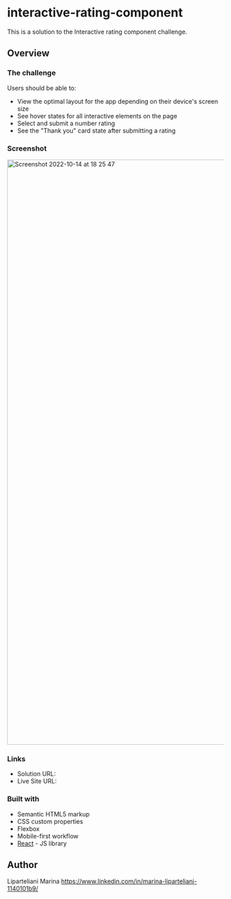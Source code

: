 # interactive-rating-component

This is a solution to the Interactive rating component challenge.

## Overview

### The challenge

Users should be able to:

- View the optimal layout for the app depending on their device's screen size
- See hover states for all interactive elements on the page
- Select and submit a number rating
- See the "Thank you" card state after submitting a rating

### Screenshot
<img width="1361" alt="Screenshot 2022-10-14 at 18 25 47" src="https://user-images.githubusercontent.com/98550499/195877852-5dfd1829-a700-47bf-b8df-bc423eeb4389.png">



### Links

- Solution URL: 
- Live Site URL: 


### Built with

- Semantic HTML5 markup
- CSS custom properties
- Flexbox
- Mobile-first workflow
- [React](https://reactjs.org/) - JS library

## Author

Liparteliani Marina https://www.linkedin.com/in/marina-liparteliani-1140101b9/ 
